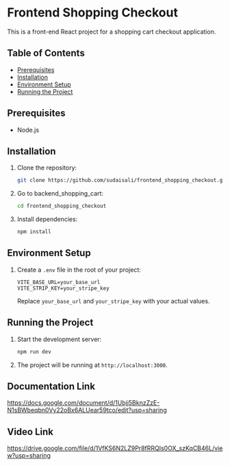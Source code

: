 # Frontend Shopping Checkout

This is a front-end React project for a shopping cart checkout application.

## Table of Contents
- [Prerequisites](#prerequisites)
- [Installation](#installation)
- [Environment Setup](#environment-setup)
- [Running the Project](#running-the-project)

## Prerequisites
- Node.js 


## Installation
1. Clone the repository:
    ```sh
    git clone https://github.com/sudaisali/frontend_shopping_checkout.git
    ```
2. Go to backend_shopping_cart:
    ```sh
    cd frontend_shopping_checkout
    ```

3. Install dependencies:
    ```sh
    npm install
    ```

## Environment Setup
1. Create a `.env` file in the root of your project:
    ```
    VITE_BASE_URL=your_base_url
    VITE_STRIP_KEY=your_stripe_key
    ```
   Replace `your_base_url` and `your_stripe_key` with your actual values.

## Running the Project
1. Start the development server:
    ```sh
    npm run dev
    ```
2. The project will be running at `http://localhost:3000`.


## Documentation Link
https://docs.google.com/document/d/1Ubjj5BknzZzE-N1sBWbeqbn0Vy22oBx6ALUear59tco/edit?usp=sharing

## Video Link
https://drive.google.com/file/d/1VfKS6N2LZ9Pr8fRRQIs0OX_szKqCB46L/view?usp=sharing


